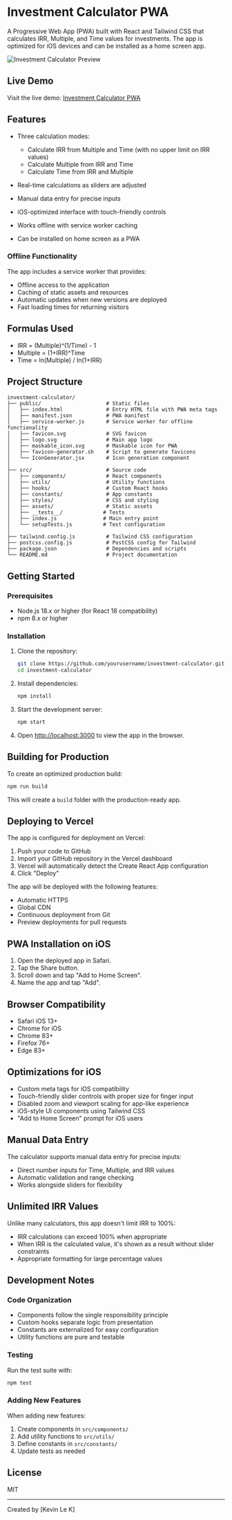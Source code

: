# Investment Calculator PWA

A Progressive Web App (PWA) built with React and Tailwind CSS that calculates IRR, Multiple, and Time values for investments. The app is optimized for iOS devices and can be installed as a home screen app.

![Investment Calculator Preview](https://via.placeholder.com/800x450/3b82f6/FFFFFF?text=Investment+Calculator+PWA)

## Live Demo

Visit the live demo: [Investment Calculator PWA](https://irr-calculator.vercel.app)

## Features

- Three calculation modes:
  - Calculate IRR from Multiple and Time (with no upper limit on IRR values)
  - Calculate Multiple from IRR and Time
  - Calculate Time from IRR and Multiple

- Real-time calculations as sliders are adjusted
- Manual data entry for precise inputs
- iOS-optimized interface with touch-friendly controls
- Works offline with service worker caching
- Can be installed on home screen as a PWA

### Offline Functionality

The app includes a service worker that provides:
- Offline access to the application
- Caching of static assets and resources
- Automatic updates when new versions are deployed
- Fast loading times for returning visitors

## Formulas Used

- IRR = (Multiple)^(1/Time) - 1
- Multiple = (1+IRR)^Time
- Time = ln(Multiple) / ln(1+IRR)

## Project Structure

```
investment-calculator/
├── public/                     # Static files
│   ├── index.html              # Entry HTML file with PWA meta tags
│   ├── manifest.json           # PWA manifest
│   ├── service-worker.js       # Service worker for offline functionality
│   ├── favicon.svg             # SVG favicon
│   ├── logo.svg                # Main app logo
│   ├── maskable_icon.svg       # Maskable icon for PWA
│   ├── favicon-generator.sh    # Script to generate favicons
│   └── IconGenerator.jsx       # Icon generation component
│
├── src/                        # Source code
│   ├── components/             # React components
│   ├── utils/                  # Utility functions
│   ├── hooks/                  # Custom React hooks
│   ├── constants/              # App constants
│   ├── styles/                 # CSS and styling
│   ├── assets/                 # Static assets
│   ├── __tests__/             # Tests
│   ├── index.js               # Main entry point
│   └── setupTests.js          # Test configuration
│
├── tailwind.config.js          # Tailwind CSS configuration
├── postcss.config.js           # PostCSS config for Tailwind
├── package.json                # Dependencies and scripts
└── README.md                   # Project documentation
```

## Getting Started

### Prerequisites

- Node.js 18.x or higher (for React 18 compatibility)
- npm 8.x or higher

### Installation

1. Clone the repository:
   ```bash
   git clone https://github.com/yourusername/investment-calculator.git
   cd investment-calculator
   ```

2. Install dependencies:
   ```bash
   npm install
   ```

3. Start the development server:
   ```bash
   npm start
   ```

4. Open [http://localhost:3000](http://localhost:3000) to view the app in the browser.

## Building for Production

To create an optimized production build:

```bash
npm run build
```

This will create a `build` folder with the production-ready app.

## Deploying to Vercel

The app is configured for deployment on Vercel:

1. Push your code to GitHub
2. Import your GitHub repository in the Vercel dashboard
3. Vercel will automatically detect the Create React App configuration
4. Click "Deploy"

The app will be deployed with the following features:
- Automatic HTTPS
- Global CDN
- Continuous deployment from Git
- Preview deployments for pull requests

## PWA Installation on iOS

1. Open the deployed app in Safari.
2. Tap the Share button.
3. Scroll down and tap "Add to Home Screen".
4. Name the app and tap "Add".

## Browser Compatibility

- Safari iOS 13+
- Chrome for iOS
- Chrome 83+
- Firefox 76+
- Edge 83+

## Optimizations for iOS

- Custom meta tags for iOS compatibility
- Touch-friendly slider controls with proper size for finger input
- Disabled zoom and viewport scaling for app-like experience
- iOS-style UI components using Tailwind CSS
- "Add to Home Screen" prompt for iOS users

## Manual Data Entry

The calculator supports manual data entry for precise inputs:
- Direct number inputs for Time, Multiple, and IRR values
- Automatic validation and range checking
- Works alongside sliders for flexibility

## Unlimited IRR Values

Unlike many calculators, this app doesn't limit IRR to 100%:
- IRR calculations can exceed 100% when appropriate
- When IRR is the calculated value, it's shown as a result without slider constraints
- Appropriate formatting for large percentage values

## Development Notes

### Code Organization

- Components follow the single responsibility principle
- Custom hooks separate logic from presentation
- Constants are externalized for easy configuration
- Utility functions are pure and testable

### Testing

Run the test suite with:

```bash
npm test
```

### Adding New Features

When adding new features:
1. Create components in `src/components/`
2. Add utility functions to `src/utils/`
3. Define constants in `src/constants/`
4. Update tests as needed

## License

MIT

---

Created by [Kevin Le K]